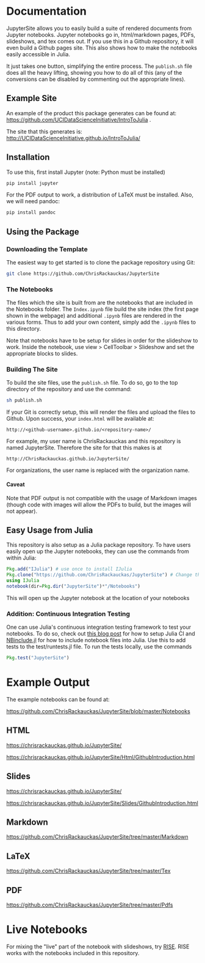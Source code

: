 # Documentation

JupyterSite allows you to easily build a suite of rendered documents from Jupyter
notebooks. Jupyter notebooks go in, html/markdown pages, PDFs, slideshows, and tex
comes out. If you use this in a Github repository, it will even build a Github pages
site. This also shows how to make the notebooks easily accessible in Julia.

It just takes one button, simplifying the entire process. The `publish.sh` file
does all the heavy lifting, showing you how to do all of this (any of the conversions
can be disabled by commenting out the appropriate lines).

## Example Site

An example of the product this package generates can be found at: https://github.com/UCIDataScienceInitiative/IntroToJulia .

The site that this generates is: http://UCIDataScienceInitiative.github.io/IntroToJulia/

## Installation

To use this, first install Jupyter (note: Python must be installed)

```bash
pip install jupyter
```

For the PDF output to work, a distribution of LaTeX must be installed. Also, we
will need pandoc:

```bash
pip install pandoc
```

## Using the Package

### Downloading the Template

The easiest way to get started is to clone the package repository using Git:

```bash
git clone https://github.com/ChrisRackauckas/JupyterSite
```

### The Notebooks

The files which the site is built from are the notebooks that are included in
the Notebooks folder. The `Index.ipynb` file build the site index (the first
page shown in the webpage) and additional `.ipynb` files are rendered in the various
forms. Thus to add your own content, simply add the `.ipynb` files to this directory.

Note that notebooks have to be setup for slides in order for the slideshow to work.
Inside the notebook, use view > CellToolbar > Slideshow and set the appropriate blocks
to slides.

### Building The Site

To build the site files, use the `publish.sh` file. To do so, go to the top directory
of the repository and use the command:

```bash
sh publish.sh
```

If your Git is correctly setup, this will render the files and upload the files to
Github. Upon success, your `index.html` will be available at:

```
http://<github-username>.github.io/<repository-name>/
```

For example, my user name is ChrisRackauckas and this repository is named JupyterSite.
Therefore the site for that this makes is at

```
http://ChrisRackauckas.github.io/JupyterSite/
```

For organizations, the user name is replaced with the organization name.

#### Caveat

Note that PDF output is not compatible with the usage of Markdown images (though
code with images will allow the PDFs to build, but the images will not appear).

## Easy Usage from Julia

This repository is also setup as a Julia package repository. To have users easily
open up the Jupyter notebooks, they can use the commands from within Julia:

```julia
Pkg.add("IJulia") # use once to install IJulia
Pkg.clone("https://github.com/ChrisRackauckas/JupyterSite") # Change this to your Github repo
using IJulia
notebook(dir=Pkg.dir("JupyterSite")*"/Notebooks")
```

This will open up the Jupyter notebook at the location of your notebooks

### Addition: Continuous Integration Testing

One can use Julia's continuous integration testing framework to test your notebooks.
To do so, check out [this blog post](http://www.stochasticlifestyle.com/finalizing-julia-package-documentation-testing-coverage-publishing/)
for how to setup Julia CI and [NBinclude.jl](https://github.com/stevengj/NBInclude.jl) for how
to include notebook files into Julia. Use this to add tests to the test/runtests.jl
file. To run the tests locally, use the commands

```julia
Pkg.test("JupyterSite")
```

# Example Output

The example notebooks can be found at:

https://github.com/ChrisRackauckas/JupyterSite/blob/master/Notebooks

## HTML

https://chrisrackauckas.github.io/JupyterSite/

https://chrisrackauckas.github.io/JupyterSite/Html/GithubIntroduction.html

## Slides

https://chrisrackauckas.github.io/JupyterSite/

https://chrisrackauckas.github.io/JupyterSite/Slides/GithubIntroduction.html

## Markdown

https://github.com/ChrisRackauckas/JupyterSite/tree/master/Markdown

## LaTeX

https://github.com/ChrisRackauckas/JupyterSite/tree/master/Tex

## PDF

https://github.com/ChrisRackauckas/JupyterSite/tree/master/Pdfs


# Live Notebooks

For mixing the "live" part of the notebook with slideshows, try [RISE](https://github.com/damianavila/RISE).
RISE works with the notebooks included in this repository.
